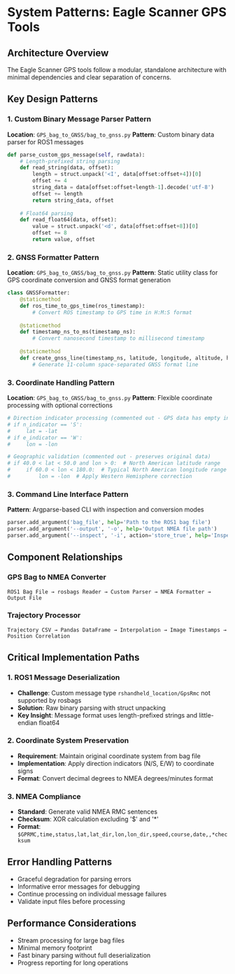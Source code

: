 # System Patterns: Eagle Scanner GPS Tools

## Architecture Overview
The Eagle Scanner GPS tools follow a modular, standalone architecture with minimal dependencies and clear separation of concerns.

## Key Design Patterns

### 1. Custom Binary Message Parser Pattern
**Location**: `GPS_bag_to_GNSS/bag_to_gnss.py`
**Pattern**: Custom binary data parser for ROS1 messages
```python
def parse_custom_gps_message(self, rawdata):
    # Length-prefixed string parsing
    def read_string(data, offset):
        length = struct.unpack('<I', data[offset:offset+4])[0]
        offset += 4
        string_data = data[offset:offset+length-1].decode('utf-8')
        offset += length
        return string_data, offset
    
    # Float64 parsing
    def read_float64(data, offset):
        value = struct.unpack('<d', data[offset:offset+8])[0]
        offset += 8
        return value, offset
```

### 2. GNSS Formatter Pattern
**Location**: `GPS_bag_to_GNSS/bag_to_gnss.py`
**Pattern**: Static utility class for GPS coordinate conversion and GNSS format generation
```python
class GNSSFormatter:
    @staticmethod
    def ros_time_to_gps_time(ros_timestamp):
        # Convert ROS timestamp to GPS time in H:M:S format
    
    @staticmethod
    def timestamp_ns_to_ms(timestamp_ns):
        # Convert nanosecond timestamp to millisecond timestamp
    
    @staticmethod
    def create_gnss_line(timestamp_ns, latitude, longitude, altitude, hdop, satellites_tracked, height, age, gps_time, fix_quality):
        # Generate 11-column space-separated GNSS format line
```

### 3. Coordinate Handling Pattern
**Location**: `GPS_bag_to_GNSS/bag_to_gnss.py`
**Pattern**: Flexible coordinate processing with optional corrections
```python
# Direction indicator processing (commented out - GPS data has empty indicators)
# if n_indicator == 'S':
#     lat = -lat
# if e_indicator == 'W':
#     lon = -lon

# Geographic validation (commented out - preserves original data)
# if 40.0 < lat < 50.0 and lon > 0:  # North American latitude range
#     if 60.0 < lon < 180.0:  # Typical North American longitude range
#         lon = -lon  # Apply Western Hemisphere correction
```

### 3. Command Line Interface Pattern
**Pattern**: Argparse-based CLI with inspection and conversion modes
```python
parser.add_argument('bag_file', help='Path to the ROS1 bag file')
parser.add_argument('--output', '-o', help='Output NMEA file path')
parser.add_argument('--inspect', '-i', action='store_true', help='Inspect bag file structure')
```

## Component Relationships

### GPS Bag to NMEA Converter
```
ROS1 Bag File → rosbags Reader → Custom Parser → NMEA Formatter → Output File
```

### Trajectory Processor
```
Trajectory CSV → Pandas DataFrame → Interpolation → Image Timestamps → Position Correlation
```

## Critical Implementation Paths

### 1. ROS1 Message Deserialization
- **Challenge**: Custom message type `rshandheld_location/GpsRmc` not supported by rosbags
- **Solution**: Raw binary parsing with struct unpacking
- **Key Insight**: Message format uses length-prefixed strings and little-endian float64

### 2. Coordinate System Preservation
- **Requirement**: Maintain original coordinate system from bag file
- **Implementation**: Apply direction indicators (N/S, E/W) to coordinate signs
- **Format**: Convert decimal degrees to NMEA degrees/minutes format

### 3. NMEA Compliance
- **Standard**: Generate valid NMEA RMC sentences
- **Checksum**: XOR calculation excluding '$' and '*'
- **Format**: `$GPRMC,time,status,lat,lat_dir,lon,lon_dir,speed,course,date,,*checksum`

## Error Handling Patterns
- Graceful degradation for parsing errors
- Informative error messages for debugging
- Continue processing on individual message failures
- Validate input files before processing

## Performance Considerations
- Stream processing for large bag files
- Minimal memory footprint
- Fast binary parsing without full deserialization
- Progress reporting for long operations

